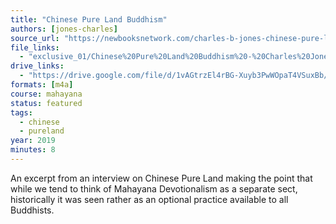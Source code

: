 ```yaml
---
title: "Chinese Pure Land Buddhism"
authors: [jones-charles]
source_url: "https://newbooksnetwork.com/charles-b-jones-chinese-pure-land-buddhism-understanding-a-tradition-of-practice-u-hawaii-press-2019/"
file_links:
  - "exclusive_01/Chinese%20Pure%20Land%20Buddhism%20-%20Charles%20Jones.m4a"
drive_links:
  - "https://drive.google.com/file/d/1vAGtrzEl4rBG-Xuyb3PwWOpaT4VSuxBb/view?usp=drivesdk"
formats: [m4a]
course: mahayana
status: featured
tags:
  - chinese
  - pureland
year: 2019
minutes: 8
---
```


An excerpt from an interview on Chinese Pure Land making the point that while we tend to think of Mahayana Devotionalism as a separate sect, historically it was seen rather as an optional practice available to all Buddhists.
